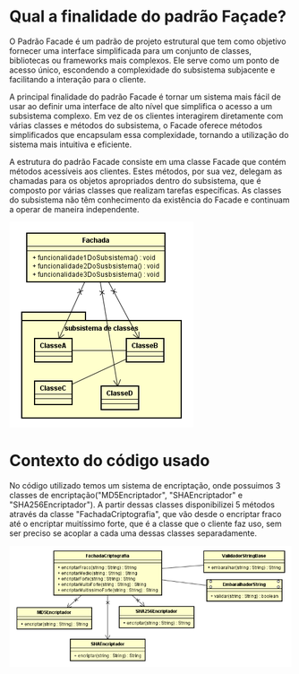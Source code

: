 # Qual a finalidade do padrão Façade?

O Padrão Facade é um padrão de projeto estrutural que tem como objetivo fornecer uma interface simplificada para um conjunto de classes, bibliotecas ou frameworks mais complexos. Ele serve como um ponto de acesso único, escondendo a complexidade do subsistema subjacente e facilitando a interação para o cliente.

A principal finalidade do padrão Facade é tornar um sistema mais fácil de usar ao definir uma interface de alto nível que simplifica o acesso a um subsistema complexo. Em vez de os clientes interagirem diretamente com várias classes e métodos do subsistema, o Facade oferece métodos simplificados que encapsulam essa complexidade, tornando a utilização do sistema mais intuitiva e eficiente.

A estrutura do padrão Facade consiste em uma classe Facade que contém métodos acessíveis aos clientes. Estes métodos, por sua vez, delegam as chamadas para os objetos apropriados dentro do subsistema, que é composto por várias classes que realizam tarefas específicas. As classes do subsistema não têm conhecimento da existência do Facade e continuam a operar de maneira independente.

![UML](UML/UML-Facade.png)

# Contexto do código usado

No código utilizado temos um sistema de encriptação, onde possuimos 3 classes de encriptação("MD5Encriptador", "SHAEncriptador" e "SHA256Encriptador"). A partir dessas classes disponibilizei 5 métodos através da classe "FachadaCriptografia", que vão desde o encriptar fraco até o encriptar muitíssimo forte, que é a classe que o cliente faz uso, sem ser preciso se acoplar a cada uma dessas classes separadamente.

![UML do Problema](UML/UML-Facade-Encriptacao.png)


